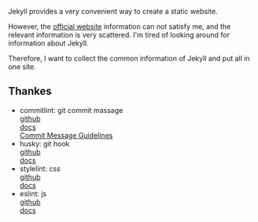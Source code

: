 Jekyll provides a very convenient way to create a static website.

However, the [official website](https://jekyllrb.com/docs/) information can not satisfy me, and the relevant information is very scattered.
I'm tired of looking around for information about Jekyll. 

Therefore, I want to collect the common information of Jekyll and put all in one site.

## Thankes

- commitlint: git commit massage<br>
  [github](https://github.com/conventional-changelog/commitlint/) <br>
  [docs](https://commitlint.js.org/#/)<br>
  [Commit Message Guidelines](https://github.com/angular/angular/blob/22b96b9/CONTRIBUTING.md#-commit-message-guidelines)<br>
- husky: git hook<br>
  [github](https://github.com/typicode/husky)<br>
  [docs](https://typicode.github.io/husky/#/?id=manual)<br>
- stylelint: css <br>
  [github](https://github.com/stylelint/stylelint) <br>
  [docs](http://stylelint.docschina.org/)<br>
- eslint: js <br>
  [github](https://github.com/eslint/eslint) <br>
  [docs](https://eslint.org/) <br>